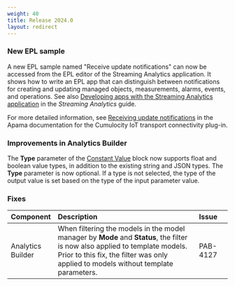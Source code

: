 ```yaml
---
weight: 40
title: Release 2024.0
layout: redirect
---
```


### New EPL sample

A new EPL sample named "Receive update notifications"
can now be accessed from the EPL editor of the Streaming Analytics application.
It shows how to write an EPL app that can distinguish between notifications for creating and updating managed objects, measurements, alarms, events, and operations.
See also [Developing apps with the Streaming Analytics application](https://cumulocity.com/guides/10.19.0/streaming-analytics/epl-apps/#epl-apps)
in the *Streaming Analytics* guide.

For more detailed information, see [Receiving update notifications](https://documentation.softwareag.com/pam/10.15.3/en/webhelp/pam-webhelp/index.html#page/pam-webhelp%2Fco-ConApaAppToExtCom_cumulocity_receiving_update_notifications.html) in the Apama documentation for the Cumulocity IoT transport connectivity plug-in.

### Improvements in Analytics Builder

The **Type** parameter of the [Constant Value](https://cumulocity.com/guides/10.19.0/streaming-analytics/block-reference/#constant-value) block
now supports float and boolean value types, in addition to the existing string and JSON types.
The **Type** parameter is now optional. If a type is not selected, the type of the output value is set based on the type of the input parameter value.

### Fixes

<table>
<colgroup>
    <col style="width: 15%;">
    <col style="width: 70%;">
    <col style="width: 15%;">
</colgroup>
<thead>
<tr>
<th style="text-align:left">Component</th>
<th style="text-align:left">Description</th>
<th style="text-align:left">Issue</th>
</tr>
</thead>
<tbody>

<tr>
<td style="text-align:left">Analytics Builder</td>
<td style="text-align:left">When filtering the models in the model manager by <b>Mode</b> and <b>Status</b>, the filter is now also applied to template models. 
Prior to this fix, the filter was only applied to models without template parameters.</td>
<td style="text-align:left">PAB-4127</td>
</tr>

</tbody>
</table>
